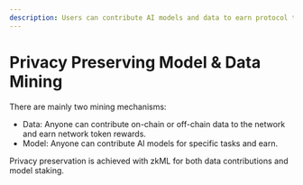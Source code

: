 ```yaml
---
description: Users can contribute AI models and data to earn protocol tokens.
---
```


# Privacy Preserving Model & Data Mining

There are mainly two mining mechanisms:

* Data: Anyone can contribute on-chain or off-chain data to the network and earn network token rewards.
* Model: Anyone can contribute AI models for specific tasks and earn.

Privacy preservation is achieved with zkML for both data contributions and model staking.
